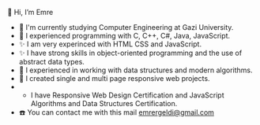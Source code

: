 👋 Hi, I’m Emre
- 👀 I'm currently studying Computer Engineering at Gazi University.
- 🔧 I experienced programming with C, C++, C#, Java, JavaScript.
- ✨ I am very experinced with HTML CSS and JavaScript.
- ✨ I have strong skills in object-oriented programming and the use of abstract data types.
- 🔧 I experienced in working with data structures and modern algorithms.
- 🔧 I created single and multi page responsive web projects.
- - I have Responsive Web Design Certification and JavaScript Algorithms and Data Structures Certification.
- ☎️ You can contact me with this mail emrergeldi@gmail.com

<!---
FuzzyBang/FuzzyBang is a ✨ special ✨ repository because its `README.md` (this file) appears on your GitHub profile.
You can click the Preview link to take a look at your changes.
--->
